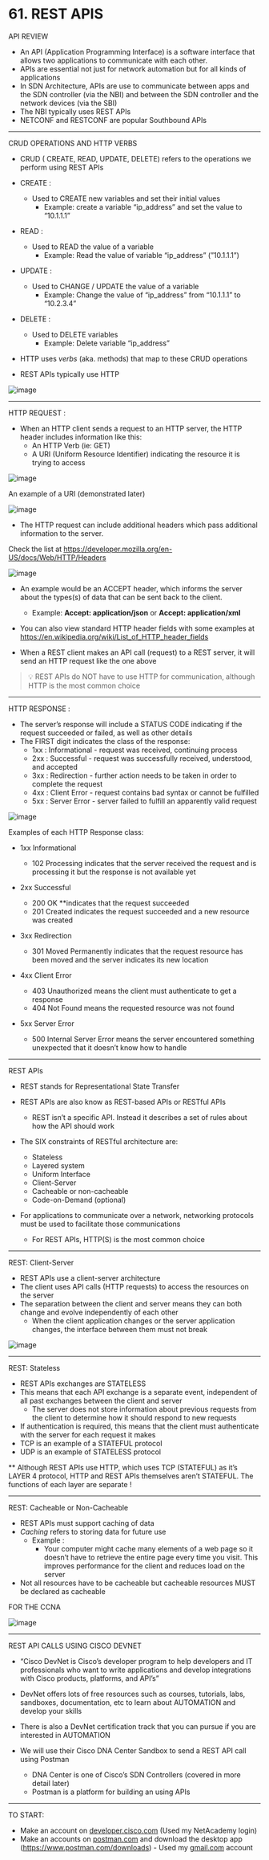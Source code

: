 # 61. REST APIS

API REVIEW

- An API (Application Programming Interface) is a software interface that allows two applications to communicate with each other.
- APIs are essential not just for network automation but for all kinds of applications
- In SDN Architecture, APIs are use to communicate between apps and the SDN controller (via the NBI) and between the SDN controller and the network devices (via the SBI)
- The NBI typically uses REST APIs
- NETCONF and RESTCONF are popular Southbound APIs

---

CRUD OPERATIONS AND HTTP VERBS

- CRUD ( CREATE, READ, UPDATE, DELETE) refers to the operations we perform using REST APIs

- CREATE :
    - Used to CREATE new variables and set their initial values
        - Example:  create a variable “ip_address” and set the value to “10.1.1.1”

- READ :
    - Used to READ the value of a variable
        - Example: Read the value of variable “ip_address” (”10.1.1.1”)

- UPDATE :
    - Used to CHANGE / UPDATE the value of a variable
        - Example: Change the value of “ip_address” from “10.1.1.1” to “10.2.3.4”
    
- DELETE :
    - Used to DELETE variables
        - Example: Delete variable “ip_address”

- HTTP uses *verbs* (aka. methods) that map to these CRUD operations
- REST APIs typically use HTTP

![image](https://github.com/psaumur/CCNA/assets/106411237/b25ca0c6-5a79-4dcc-afde-096b1868219b)

---

HTTP REQUEST :

- When an HTTP client sends a request to an HTTP server, the HTTP header includes information like this:
    - An HTTP Verb (ie: GET)
    - A URI (Uniform Resource Identifier) indicating the resource it is trying to access

![image](https://github.com/psaumur/CCNA/assets/106411237/e859d701-50bc-475a-89ca-5267efaeaf87)

An example of a URI (demonstrated later)

![image](https://github.com/psaumur/CCNA/assets/106411237/23dc6233-ce58-44c6-805b-05f1cbc7b933)

- The HTTP request can include additional headers which pass additional information to the server.

Check the list at  https://developer.mozilla.org/en-US/docs/Web/HTTP/Headers

![image](https://github.com/psaumur/CCNA/assets/106411237/010f553f-971d-49d8-be1b-dd0eff5854ac)

- An example would be an ACCEPT header, which informs the server about the types(s) of data that can be sent back to the client.
    - Example: **Accept: application/json** or **Accept: application/xml**

- You can also view standard HTTP header fields with some examples at https://en.wikipedia.org/wiki/List_of_HTTP_header_fields

- When a REST client makes an API call (request) to a REST server, it will send an HTTP request like the one above

> 💡 REST APIs do NOT have to use HTTP for communication, although HTTP is the most common choice 

---

HTTP RESPONSE :

- The server’s response will include a STATUS CODE indicating if the request succeeded or failed, as well as other details
- The FIRST digit indicates the class of the response:
    - 1xx : Informational - request was received, continuing process
    - 2xx : Successful - request was successfully received, understood, and accepted
    - 3xx : Redirection - further action needs to be taken in order to complete the request
    - 4xx : Client Error - request contains bad syntax or cannot be fulfilled
    - 5xx : Server Error - server failed to fulfill an apparently valid request

![image](https://github.com/psaumur/CCNA/assets/106411237/1ab2d4c3-11c1-4189-9a44-ae0f6405536c)

Examples of each HTTP Response class:

- 1xx Informational
    - 102 Processing indicates that the server received the request and is processing it but the response is not available yet

- 2xx Successful
    - 200 OK **indicates that the request succeeded
    - 201 Created indicates the request succeeded and a new resource was created

- 3xx Redirection
    - 301 Moved Permanently indicates that the request resource has been moved and the server indicates its new location

- 4xx Client Error
    - 403 Unauthorized means the client must authenticate to get a response
    - 404 Not Found means the requested resource was not found

- 5xx Server Error
    - 500 Internal Server Error means the server encountered something unexpected that it doesn’t know how to handle

---

REST APIs

- REST stands for Representational State Transfer
- REST APIs are also know as REST-based APIs or RESTful APIs
    - REST isn’t a specific API. Instead it describes a set of rules about how the API should work
    
- The SIX constraints of RESTful architecture are:
    - Stateless
    - Layered system
    - Uniform Interface
    - Client-Server
    - Cacheable or non-cacheable
    - Code-on-Demand (optional)

- For applications to communicate over a network, networking protocols must be used to facilitate those communications
    - For REST APIs, HTTP(S) is the most common choice

---

REST: Client-Server

- REST APIs use a client-server architecture
- The client uses API calls (HTTP requests) to access the resources on the server
- The separation between the client and server means they can both change and evolve independently of each other
    - When the client application changes or the server application changes, the interface between them must not break

![image](https://github.com/psaumur/CCNA/assets/106411237/e39d0588-8e4c-441b-97b9-c2345bf09342)

---

REST: Stateless

- REST APIs exchanges are STATELESS
- This means that each API exchange is a separate event, independent of all past exchanges between the client and server
    - The server does not store information about previous requests from the client to determine how it should respond to new requests
- If authentication is required, this means that the client must authenticate with the server for each request it makes
- TCP is an example of a STATEFUL protocol
- UDP is an example of  STATELESS protocol

** Although REST APIs use HTTP, which uses TCP (STATEFUL) as it’s LAYER 4 protocol, HTTP and REST APIs themselves aren’t STATEFUL. The functions of each layer are separate ! 

---

REST: Cacheable or Non-Cacheable 

- REST APIs must support caching of data
- *Caching* refers to storing data for future use
    - Example :
        - Your computer might cache many elements of a web page so it doesn’t have to retrieve the entire page every time you visit. This improves performance for the client and reduces load on the server
- Not all resources have to be cacheable but cacheable resources MUST be declared as cacheable

FOR THE CCNA

![image](https://github.com/psaumur/CCNA/assets/106411237/d3747417-a936-498c-99d3-f508d436d451)

---

REST API CALLS USING CISCO DEVNET

- “Cisco DevNet is Cisco’s developer program to help developers and IT professionals who want to write applications and develop integrations with Cisco products, platforms, and API’s”

- DevNet offers lots of free resources such as courses, tutorials, labs, sandboxes, documentation, etc to learn about AUTOMATION and develop your skills

- There is also a DevNet certification track that you can pursue if you are interested in AUTOMATION

- We will use their Cisco DNA Center Sandbox to send a REST API call using Postman
    - DNA Center is one of Cisco’s SDN Controllers (covered in more detail later)
    - Postman is a platform for building an using APIs
---

TO START:

- Make an account on [developer.cisco.com](http://developer.cisco.com) (Used my NetAcademy login)
- Make an accounts on [postman.com](http://postman.com) and download the desktop app (https://www.postman.com/downloads) - Used my [gmail.com](http://gmail.com) account
